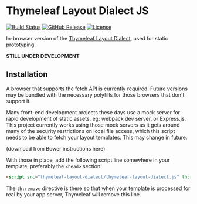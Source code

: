 
Thymeleaf Layout Dialect JS
===========================

[![Build Status](https://travis-ci.org/ultraq/thymeleaf-layout-dialect-js.svg?branch=master)](https://travis-ci.org/ultraq/thymeleaf-layout-dialect-js)
[![GitHub Release](https://img.shields.io/github/release/ultraq/thymeleaf-layout-dialect-js.svg?maxAge=3600)](https://github.com/ultraq/thymeleaf-layout-dialect-js/releases/latest)
[![License](https://img.shields.io/github/license/ultraq/thymeleaf-layout-dialect-js.svg?maxAge=2592000)](https://github.com/ultraq/thymeleaf-layout-dialect-js/blob/master/LICENSE.txt)

In-browser version of the [Thymeleaf Layout Dialect](https://github.com/ultraq/thymeleaf-layout-dialect),
used for static prototyping.

**STILL UNDER DEVELOPMENT**


Installation
------------

A browser that supports the [fetch API](http://caniuse.com/#feat=fetch) is
currently required.  Future versions may be bundled with the necessary polyfills
for those browsers that don't support it.

Many front-end development projects these days use a mock server for rapid
development of static assets, eg: webpack dev server, or Express.js.  This
project currently works using those mock servers as it gets around many of the
security restrictions on local file access, which this script needs to be able
to fetch your layout templates.  This may change in future.

(download from Bower instructions here)

With those in place, add the following script line somewhere in your template,
preferably the `<head>` section:

```html
<script src="thymeleaf-layout-dialect/thymeleaf-layout-dialect.js" th:remove="all"></script>
```

The `th:remove` directive is there so that when your template is processed for
real by your app server, Thymeleaf will remove this line.
